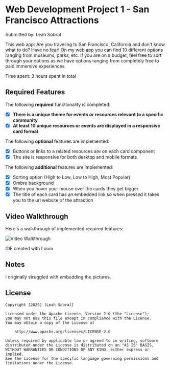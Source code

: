 # Web Development Project 1 - San Francisco Attractions

Submitted by: Leah Sobral

This web app: Are you traveling to San Francisco, California and don't know what to do? Have no fear! On my web app you can find 10 different options ranging from museums, parks, etc. If you are on a budget, feel free to sort through your options as we have options ranging from completely free to paid immersive experiences. 

Time spent: 3 hours spent in total

## Required Features

The following **required** functionality is completed:

- [X] **There is a unique theme for events or resources relevant to a specific community**
- [X] **At least 10 unique resources or events are displayed in a responsive card format**

The following **optional** features are implemented:

- [X] Buttons or links to a related resources are on each card component
- [X] The site is responsive for both desktop and mobile formats

The following **additional** features are implemented:

* [X] Sorting option (High to Low, Low to High, Most Popular)
* [X] Ombre background
* [X] When you hover your mouse over the cards they get bigger
* [X] The title of each card has an embedded link so when pressed it takes you to the url website of the attraction

## Video Walkthrough

Here's a walkthrough of implemented required features:

<img src='[https://www.loom.com/share/f8607c0607eb46c684f8d7b267a50463?sid=459921c9-feb2-46b2-addf-0d06a012d2f9]' title='Video Walkthrough' width='' alt='Video Walkthrough' />

<!-- Replace this with whatever GIF tool you used! -->
GIF created with Loom 
<!-- Recommended tools:
[Kap](https://getkap.co/) for macOS
[ScreenToGif](https://www.screentogif.com/) for Windows
[peek](https://github.com/phw/peek) for Linux. -->

## Notes

I originally struggled with embedding the pictures.

## License

    Copyright [2025] [Leah Sobral]

    Licensed under the Apache License, Version 2.0 (the "License");
    you may not use this file except in compliance with the License.
    You may obtain a copy of the License at

        http://www.apache.org/licenses/LICENSE-2.0

    Unless required by applicable law or agreed to in writing, software
    distributed under the License is distributed on an "AS IS" BASIS,
    WITHOUT WARRANTIES OR CONDITIONS OF ANY KIND, either express or implied.
    See the License for the specific language governing permissions and
    limitations under the License.
